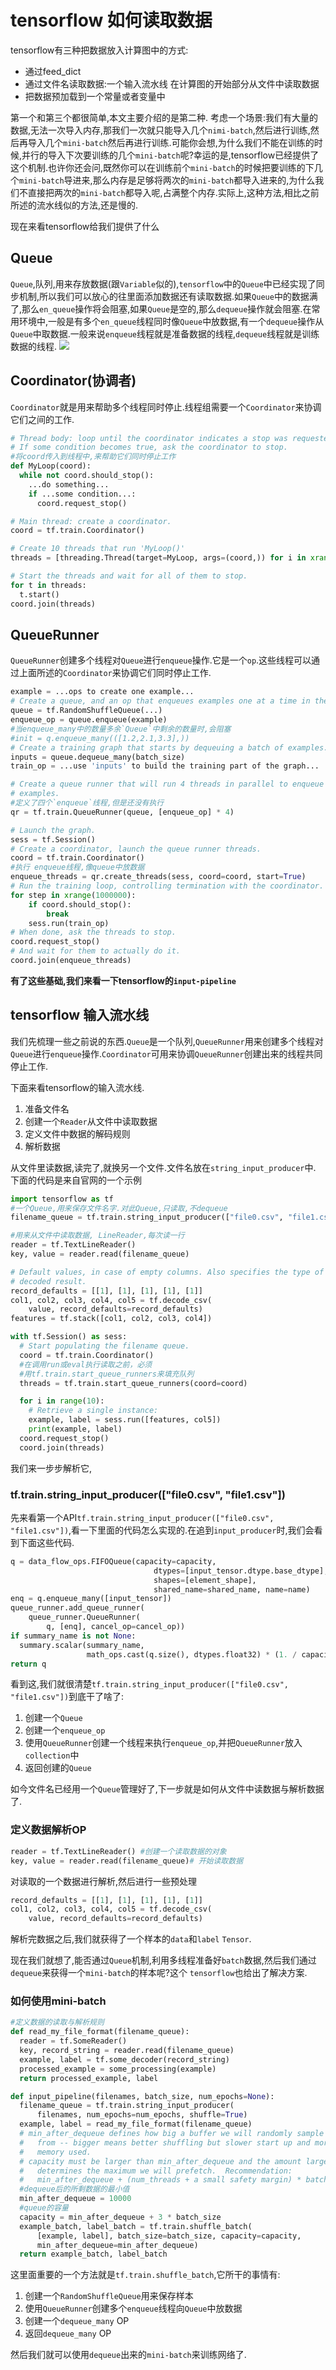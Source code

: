 # tensorflow 如何读取数据
tensorflow有三种把数据放入计算图中的方式:
* 通过feed_dict
* 通过文件名读取数据:一个输入流水线 在计算图的开始部分从文件中读取数据
* 把数据预加载到一个常量或者变量中

第一个和第三个都很简单,本文主要介绍的是第二种.
考虑一个场景:我们有大量的数据,无法一次导入内存,那我们一次就只能导入几个`nimi-batch`,然后进行训练,然后再导入几个`mini-batch`然后再进行训练.可能你会想,为什么我们不能在训练的时候,并行的导入下次要训练的几个`mini-batch`呢?幸运的是,tensorflow已经提供了这个机制.也许你还会问,既然你可以在训练前个`mini-batch`的时候把要训练的下几个`mini-batch`导进来,那么内存是足够将两次的`mini-batch`都导入进来的,为什么我们不直接把两次的`mini-batch`都导入呢,占满整个内存.实际上,这种方法,相比之前所述的流水线似的方法,还是慢的.

现在来看tensorflow给我们提供了什么

## Queue

`Queue`,队列,用来存放数据(跟`Variable`似的),`tensorflow`中的`Queue`中已经实现了同步机制,所以我们可以放心的往里面添加数据还有读取数据.如果`Queue`中的数据满了,那么`en_queue`操作将会阻塞,如果`Queue`是空的,那么`dequeue`操作就会阻塞.在常用环境中,一般是有多个`en_queue`线程同时像`Queue`中放数据,有一个`dequeue`操作从`Queue`中取数据.一般来说`enqueue`线程就是准备数据的线程,`dequeue`线程就是训练数据的线程.
![](https://www.tensorflow.org/images/IncremeterFifoQueue.gif)


## Coordinator(协调者)
`Coordinator`就是用来帮助多个线程同时停止.线程组需要一个`Coordinator`来协调它们之间的工作.
```python
# Thread body: loop until the coordinator indicates a stop was requested.
# If some condition becomes true, ask the coordinator to stop.
#将coord传入到线程中,来帮助它们同时停止工作
def MyLoop(coord):
  while not coord.should_stop():
    ...do something...
    if ...some condition...:
      coord.request_stop()

# Main thread: create a coordinator.
coord = tf.train.Coordinator()

# Create 10 threads that run 'MyLoop()'
threads = [threading.Thread(target=MyLoop, args=(coord,)) for i in xrange(10)]

# Start the threads and wait for all of them to stop.
for t in threads:
  t.start()
coord.join(threads)
```

## QueueRunner
`QueueRunner`创建多个线程对`Queue`进行`enqueue`操作.它是一个`op`.这些线程可以通过上面所述的`Coordinator`来协调它们同时停止工作.
```python
example = ...ops to create one example...
# Create a queue, and an op that enqueues examples one at a time in the queue.
queue = tf.RandomShuffleQueue(...)
enqueue_op = queue.enqueue(example)
#当enqueue_many中的数量多余`Queue`中剩余的数量时,会阻塞
#init = q.enqueue_many(([1.2,2.1,3.3],))
# Create a training graph that starts by dequeuing a batch of examples.
inputs = queue.dequeue_many(batch_size)
train_op = ...use 'inputs' to build the training part of the graph...
```
```python
# Create a queue runner that will run 4 threads in parallel to enqueue
# examples.
#定义了四个`enqueue`线程,但是还没有执行
qr = tf.train.QueueRunner(queue, [enqueue_op] * 4)

# Launch the graph.
sess = tf.Session()
# Create a coordinator, launch the queue runner threads.
coord = tf.train.Coordinator()
#执行 enqueue线程,像queue中放数据
enqueue_threads = qr.create_threads(sess, coord=coord, start=True)
# Run the training loop, controlling termination with the coordinator.
for step in xrange(1000000):
    if coord.should_stop():
        break
    sess.run(train_op)
# When done, ask the threads to stop.
coord.request_stop()
# And wait for them to actually do it.
coord.join(enqueue_threads)
```

**有了这些基础,我们来看一下tensorflow的`input-pipeline`**
## tensorflow 输入流水线
我们先梳理一些之前说的东西.`Queue`是一个队列,`QueueRunner`用来创建多个线程对`Queue`进行`enqueue`操作.`Coordinator`可用来协调`QueueRunner`创建出来的线程共同停止工作.

下面来看tensorflow的输入流水线.
1. 准备文件名
2. 创建一个`Reader`从文件中读取数据
3. 定义文件中数据的解码规则
4. 解析数据

从文件里读数据,读完了,就换另一个文件.文件名放在`string_input_producer`中.
下面的代码是来自官网的一个示例
```python
import tensorflow as tf
#一个Queue,用来保存文件名字.对此Queue,只读取,不dequeue
filename_queue = tf.train.string_input_producer(["file0.csv", "file1.csv"])

#用来从文件中读取数据, LineReader,每次读一行
reader = tf.TextLineReader()
key, value = reader.read(filename_queue)

# Default values, in case of empty columns. Also specifies the type of the
# decoded result.
record_defaults = [[1], [1], [1], [1], [1]]
col1, col2, col3, col4, col5 = tf.decode_csv(
    value, record_defaults=record_defaults)
features = tf.stack([col1, col2, col3, col4])

with tf.Session() as sess:
  # Start populating the filename queue.
  coord = tf.train.Coordinator()
  #在调用run或eval执行读取之前，必须
  #用tf.train.start_queue_runners来填充队列
  threads = tf.train.start_queue_runners(coord=coord)

  for i in range(10):
    # Retrieve a single instance:
    example, label = sess.run([features, col5])
    print(example, label)
  coord.request_stop()
  coord.join(threads)
```
我们来一步步解析它,
### tf.train.string_input_producer(["file0.csv", "file1.csv"])
先来看第一个API`tf.train.string_input_producer(["file0.csv", "file1.csv"])`,看一下里面的代码怎么实现的.在追到`input_producer`时,我们会看到下面这些代码.
```python
q = data_flow_ops.FIFOQueue(capacity=capacity,
                                dtypes=[input_tensor.dtype.base_dtype],
                                shapes=[element_shape],
                                shared_name=shared_name, name=name)
enq = q.enqueue_many([input_tensor])
queue_runner.add_queue_runner(
    queue_runner.QueueRunner(
        q, [enq], cancel_op=cancel_op))
if summary_name is not None:
  summary.scalar(summary_name,
                 math_ops.cast(q.size(), dtypes.float32) * (1. / capacity))
return q
```
看到这,我们就很清楚`tf.train.string_input_producer(["file0.csv", "file1.csv"])`到底干了啥了:
1. 创建一个`Queue`
2. 创建一个`enqueue_op`
3. 使用`QueueRunner`创建一个线程来执行`enqueue_op`,并把`QueueRunner`放入`collection`中
4. 返回创建的`Queue`

如今文件名已经用一个`Queue`管理好了,下一步就是如何从文件中读数据与解析数据了.
### 定义数据解析OP
```python
reader = tf.TextLineReader() #创建一个读取数据的对象
key, value = reader.read(filename_queue)# 开始读取数据
```
对读取的一个数据进行解析,然后进行一些预处理
```python
record_defaults = [[1], [1], [1], [1], [1]]
col1, col2, col3, col4, col5 = tf.decode_csv(
    value, record_defaults=record_defaults)
```
解析完数据之后,我们就获得了一个样本的`data`和`label` `Tensor`.

现在我们就想了,能否通过`Queue`机制,利用多线程准备好`batch`数据,然后我们通过`dequeue`来获得一个`mini-batch`的样本呢?这个 `tensorflow`也给出了解决方案.
### 如何使用mini-batch

```python
#定义数据的读取与解析规则
def read_my_file_format(filename_queue):
  reader = tf.SomeReader()
  key, record_string = reader.read(filename_queue)
  example, label = tf.some_decoder(record_string)
  processed_example = some_processing(example)
  return processed_example, label

def input_pipeline(filenames, batch_size, num_epochs=None):
  filename_queue = tf.train.string_input_producer(
      filenames, num_epochs=num_epochs, shuffle=True)
  example, label = read_my_file_format(filename_queue)
  # min_after_dequeue defines how big a buffer we will randomly sample
  #   from -- bigger means better shuffling but slower start up and more
  #   memory used.
  # capacity must be larger than min_after_dequeue and the amount larger
  #   determines the maximum we will prefetch.  Recommendation:
  #   min_after_dequeue + (num_threads + a small safety margin) * batch_size
  #dequeue后的所剩数据的最小值
  min_after_dequeue = 10000
  #queue的容量
  capacity = min_after_dequeue + 3 * batch_size
  example_batch, label_batch = tf.train.shuffle_batch(
      [example, label], batch_size=batch_size, capacity=capacity,
      min_after_dequeue=min_after_dequeue)
  return example_batch, label_batch
```
这里面重要的一个方法就是`tf.train.shuffle_batch`,它所干的事情有:
1. 创建一个`RandomShuffleQueue`用来保存样本
2. 使用`QueueRunner`创建多个`enqueue`线程向`Queue`中放数据
3. 创建一个`dequeue_many` OP
4. 返回`dequeue_many` OP

然后我们就可以使用`dequeue`出来的`mini-batch`来训练网络了.
